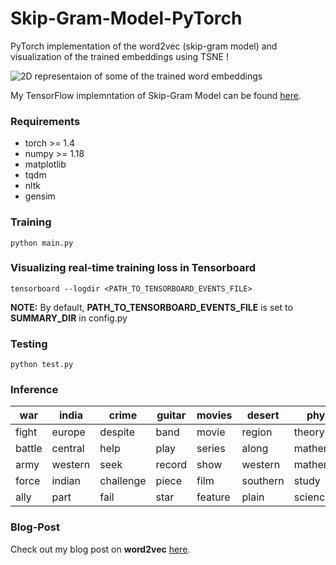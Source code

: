 # Skip-Gram-Model-PyTorch
PyTorch implementation of the word2vec (skip-gram model) and visualization of the trained embeddings using TSNE !

![2D representaion of some of the trained word embeddings](w2v.png)

My TensorFlow implemntation of Skip-Gram Model can be found [here](https://github.com/n0obcoder/Skip-Gram_Model-TensorFlow).

### Requirements
* torch >= 1.4    
* numpy >= 1.18      
* matplotlib       
* tqdm 
* nltk
* gensim


### Training
```
python main.py
```

### Visualizing real-time training loss in Tensorboard
```
tensorboard --logdir <PATH_TO_TENSORBOARD_EVENTS_FILE>
```
<strong>NOTE:</strong> By default, <strong>PATH_TO_TENSORBOARD_EVENTS_FILE</strong> is set to <strong>SUMMARY_DIR</strong> in config.py

### Testing
```
python test.py
```

### Inference

| war      | india   | crime     | guitar | movies  | desert   | physics      | religion     | football | computer    |  
| -------- | ------- | --------- | ------ | ------- | -------- | ------------ | ------------ | -------- | ----------- |
| fight    | europe  | despite   | band   | movie   | region   | theory       |   religious  | team     | program     |
| battle   | central | help      | play   | series  | along    | mathematics  | christian    | win      | systems     |
| army     | western | seek      | record | show    | western  | mathematical | regard       | sport    | available   |
| force    | indian  | challenge | piece  | film    | southern | study        | tradition    | club     | design      |
| ally     | part    | fail      | star   | feature | plain    | science      | christianity | league   | information |

### Blog-Post
Check out my blog post on <strong>word2vec</strong> [here](https://medium.com/datadriveninvestor/word2vec-skip-gram-model-explained-383fa6ddc4ae "word2vec Explained on Medium.com").
